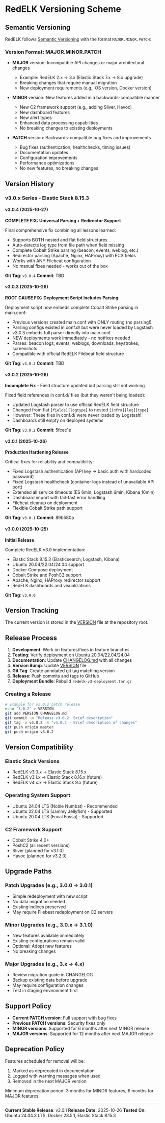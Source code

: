 # RedELK Versioning Scheme

## Semantic Versioning

RedELK follows [Semantic Versioning](https://semver.org/) with the format `MAJOR.MINOR.PATCH`:

### Version Format: MAJOR.MINOR.PATCH

- **MAJOR** version: Incompatible API changes or major architectural changes
  - Example: RedELK 2.x → 3.x (Elastic Stack 7.x → 8.x upgrade)
  - Breaking changes that require manual migration
  - New deployment requirements (e.g., OS version, Docker version)

- **MINOR** version: New features added in a backwards-compatible manner
  - New C2 framework support (e.g., adding Sliver, Havoc)
  - New dashboard features
  - New alert types
  - Enhanced data processing capabilities
  - No breaking changes to existing deployments

- **PATCH** version: Backwards-compatible bug fixes and improvements
  - Bug fixes (authentication, healthchecks, timing issues)
  - Documentation updates
  - Configuration improvements
  - Performance optimizations
  - No new features, no breaking changes

## Version History

### v3.0.x Series - Elastic Stack 8.15.3

#### v3.0.4 (2025-10-27)
**COMPLETE FIX: Universal Parsing + Redirector Support**

Final comprehensive fix combining all lessons learned:
- Supports BOTH nested and flat field structures
- Auto-detects log type from file path when field missing
- Complete Cobalt Strike parsing (beacon, events, weblog, etc.)
- Redirector parsing (Apache, Nginx, HAProxy) with ECS fields
- Works with ANY Filebeat configuration
- No manual fixes needed - works out of the box

**Git Tag**: `v3.0.4`
**Commit**: TBD

#### v3.0.3 (2025-10-26)
**ROOT CAUSE FIX: Deployment Script Includes Parsing**

Deployment script now embeds complete Cobalt Strike parsing in main.conf:
- Previous versions created main.conf with ONLY routing (no parsing!)
- Parsing configs existed in conf.d/ but were never loaded by Logstash
- v3.0.3 embeds full parser directly into main.conf
- NEW deployments work immediately - no hotfixes needed
- Parses: beacon logs, events, weblogs, downloads, keystrokes, screenshots
- Compatible with official RedELK Filebeat field structure

**Git Tag**: `v3.0.3`
**Commit**: TBD

#### v3.0.2 (2025-10-26)
**Incomplete Fix** - Field structure updated but parsing still not working

Fixed field references in conf.d/ files (but they weren't being loaded):
- Updated Logstash parser to use official RedELK field structure
- Changed from flat `[fields][logtype]` to nested `[infra][log][type]`
- However: These files in conf.d/ were never loaded by Logstash!
- Dashboards still empty on deployed systems

**Git Tag**: `v3.0.2`
**Commit**: 5fcec1e

#### v3.0.1 (2025-10-26)
**Production Hardening Release**

Critical fixes for reliability and compatibility:
- Fixed Logstash authentication (API key → basic auth with hardcoded password)
- Fixed Logstash healthcheck (container logs instead of unavailable API port)
- Extended all service timeouts (ES 6min, Logstash 6min, Kibana 10min)
- Dashboard import with fail-fast error handling
- Filebeat cleanup on deployment
- Flexible Cobalt Strike path support

**Git Tag**: `v3.0.1`
**Commit**: 89b580a

#### v3.0.0 (2025-10-25)
**Initial Release**

Complete RedELK v3.0 implementation:
- Elastic Stack 8.15.3 (Elasticsearch, Logstash, Kibana)
- Ubuntu 20.04/22.04/24.04 support
- Docker Compose deployment
- Cobalt Strike and PoshC2 support
- Apache, Nginx, HAProxy redirector support
- RedELK dashboards and visualizations

**Git Tag**: `v3.0.0`

## Version Tracking

The current version is stored in the [VERSION](VERSION) file at the repository root.

## Release Process

1. **Development**: Work on features/fixes in feature branches
2. **Testing**: Verify deployment on Ubuntu 20.04/22.04/24.04
3. **Documentation**: Update [CHANGELOG.md](CHANGELOG.md) with all changes
4. **Version Bump**: Update [VERSION](VERSION) file
5. **Git Tag**: Create annotated git tag matching version
6. **Release**: Push commits and tags to GitHub
7. **Deployment Bundle**: Rebuild `redelk-v3-deployment.tar.gz`

### Creating a Release

```bash
# Example for v3.0.2 patch release
echo "3.0.2" > VERSION
git add VERSION CHANGELOG.md
git commit -m "Release v3.0.2: Brief description"
git tag -a v3.0.2 -m "v3.0.2 - Brief description of changes"
git push origin master
git push origin v3.0.2
```

## Version Compatibility

### Elastic Stack Versions
- RedELK v3.0.x → Elastic Stack 8.15.x
- RedELK v3.1.x → Elastic Stack 8.16.x (future)
- RedELK v4.x.x → Elastic Stack 9.x (future)

### Operating System Support
- Ubuntu 24.04 LTS (Noble Numbat) - Recommended
- Ubuntu 22.04 LTS (Jammy Jellyfish) - Supported
- Ubuntu 20.04 LTS (Focal Fossa) - Supported

### C2 Framework Support
- Cobalt Strike 4.0+
- PoshC2 (all recent versions)
- Sliver (planned for v3.1.0)
- Havoc (planned for v3.2.0)

## Upgrade Paths

### Patch Upgrades (e.g., 3.0.0 → 3.0.1)
- Simple redeployment with new script
- No data migration needed
- Existing indices preserved
- May require Filebeat redeployment on C2 servers

### Minor Upgrades (e.g., 3.0.x → 3.1.0)
- New features available immediately
- Existing configurations remain valid
- Optional: Adopt new features
- No breaking changes

### Major Upgrades (e.g., 3.x → 4.x)
- Review migration guide in CHANGELOG
- Backup existing data before upgrade
- May require configuration changes
- Test in staging environment first

## Support Policy

- **Current PATCH version**: Full support with bug fixes
- **Previous PATCH versions**: Security fixes only
- **MINOR versions**: Supported for 6 months after next MINOR release
- **MAJOR versions**: Supported for 12 months after next MAJOR release

## Deprecation Policy

Features scheduled for removal will be:
1. Marked as deprecated in documentation
2. Logged with warning messages when used
3. Removed in the next MAJOR version

Minimum deprecation period: 3 months for MINOR features, 6 months for MAJOR features.

---

**Current Stable Release**: v3.0.1
**Release Date**: 2025-10-26
**Tested On**: Ubuntu 24.04.3 LTS, Docker 28.5.1, Elastic Stack 8.15.3
